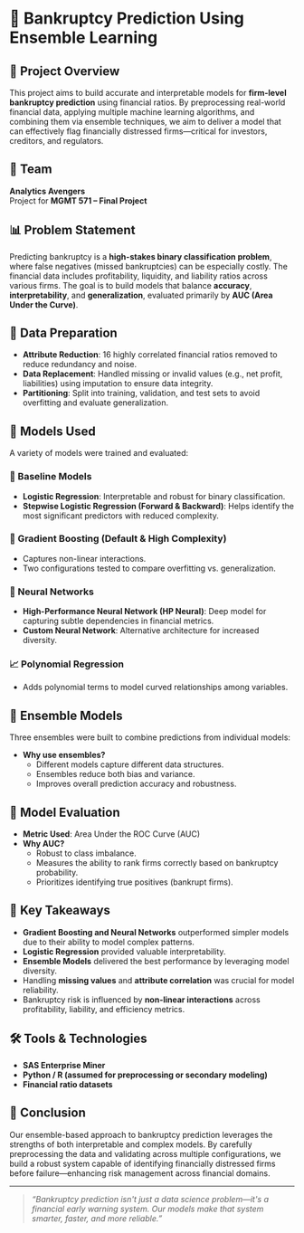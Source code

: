 # 🏦 Bankruptcy Prediction Using Ensemble Learning

## 📘 Project Overview

This project aims to build accurate and interpretable models for **firm-level bankruptcy prediction** using financial ratios. By preprocessing real-world financial data, applying multiple machine learning algorithms, and combining them via ensemble techniques, we aim to deliver a model that can effectively flag financially distressed firms—critical for investors, creditors, and regulators.

## 👥 Team
**Analytics Avengers**  
Project for **MGMT 571 – Final Project**

## 📊 Problem Statement

Predicting bankruptcy is a **high-stakes binary classification problem**, where false negatives (missed bankruptcies) can be especially costly. The financial data includes profitability, liquidity, and liability ratios across various firms. The goal is to build models that balance **accuracy**, **interpretability**, and **generalization**, evaluated primarily by **AUC (Area Under the Curve)**.

## 🧹 Data Preparation

- **Attribute Reduction**: 16 highly correlated financial ratios removed to reduce redundancy and noise.
- **Data Replacement**: Handled missing or invalid values (e.g., net profit, liabilities) using imputation to ensure data integrity.
- **Partitioning**: Split into training, validation, and test sets to avoid overfitting and evaluate generalization.

## 🤖 Models Used

A variety of models were trained and evaluated:

### 🔢 Baseline Models

- **Logistic Regression**: Interpretable and robust for binary classification.
- **Stepwise Logistic Regression (Forward & Backward)**: Helps identify the most significant predictors with reduced complexity.

### 🌲 Gradient Boosting (Default & High Complexity)

- Captures non-linear interactions.
- Two configurations tested to compare overfitting vs. generalization.

### 🧠 Neural Networks

- **High-Performance Neural Network (HP Neural)**: Deep model for capturing subtle dependencies in financial metrics.
- **Custom Neural Network**: Alternative architecture for increased diversity.

### 📈 Polynomial Regression

- Adds polynomial terms to model curved relationships among variables.

## 🧬 Ensemble Models

Three ensembles were built to combine predictions from individual models:

- **Why use ensembles?**
  - Different models capture different data structures.
  - Ensembles reduce both bias and variance.
  - Improves overall prediction accuracy and robustness.

## 🧪 Model Evaluation

- **Metric Used**: Area Under the ROC Curve (AUC)
- **Why AUC?**
  - Robust to class imbalance.
  - Measures the ability to rank firms correctly based on bankruptcy probability.
  - Prioritizes identifying true positives (bankrupt firms).

## 🧠 Key Takeaways

- **Gradient Boosting and Neural Networks** outperformed simpler models due to their ability to model complex patterns.
- **Logistic Regression** provided valuable interpretability.
- **Ensemble Models** delivered the best performance by leveraging model diversity.
- Handling **missing values** and **attribute correlation** was crucial for model reliability.
- Bankruptcy risk is influenced by **non-linear interactions** across profitability, liability, and efficiency metrics.

## 🛠️ Tools & Technologies

- **SAS Enterprise Miner**
- **Python / R (assumed for preprocessing or secondary modeling)**
- **Financial ratio datasets**

## 📌 Conclusion

Our ensemble-based approach to bankruptcy prediction leverages the strengths of both interpretable and complex models. By carefully preprocessing the data and validating across multiple configurations, we build a robust system capable of identifying financially distressed firms before failure—enhancing risk management across financial domains.

---

> _“Bankruptcy prediction isn't just a data science problem—it's a financial early warning system. Our models make that system smarter, faster, and more reliable.”_

